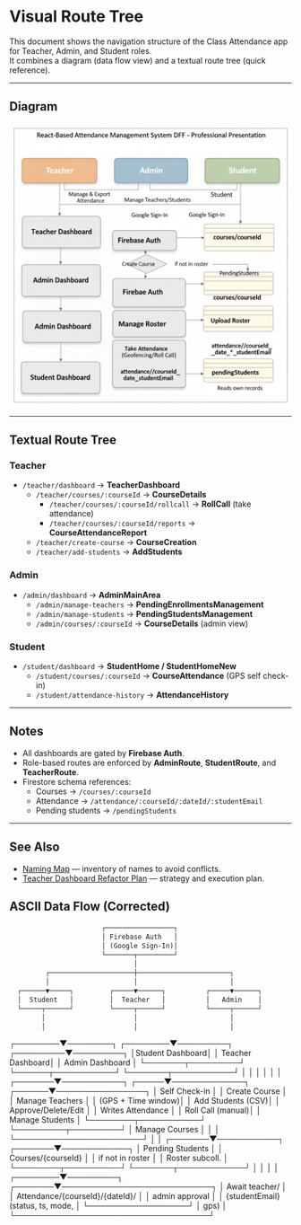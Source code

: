 # Visual Route Tree

This document shows the navigation structure of the Class Attendance app for Teacher, Admin, and Student roles.  
It combines a diagram (data flow view) and a textual route tree (quick reference).

---

## Diagram

![Visual Route Tree](dataFlowDiagram.png)

---

## Textual Route Tree

### Teacher

- `/teacher/dashboard` → **TeacherDashboard**
  - `/teacher/courses/:courseId` → **CourseDetails**
    - `/teacher/courses/:courseId/rollcall` → **RollCall** (take attendance)
    - `/teacher/courses/:courseId/reports` → **CourseAttendanceReport**
  - `/teacher/create-course` → **CourseCreation**
  - `/teacher/add-students` → **AddStudents**

### Admin

- `/admin/dashboard` → **AdminMainArea**
  - `/admin/manage-teachers` → **PendingEnrollmentsManagement**
  - `/admin/manage-students` → **PendingStudentsManagement**
  - `/admin/courses/:courseId` → **CourseDetails** (admin view)

### Student

- `/student/dashboard` → **StudentHome / StudentHomeNew**
  - `/student/courses/:courseId` → **CourseAttendance** (GPS self check-in)
  - `/student/attendance-history` → **AttendanceHistory**

---

## Notes

- All dashboards are gated by **Firebase Auth**.
- Role-based routes are enforced by **AdminRoute**, **StudentRoute**, and **TeacherRoute**.
- Firestore schema references:
  - Courses → `/courses/:courseId`
  - Attendance → `/attendance/:courseId/:dateId/:studentEmail`
  - Pending students → `/pendingStudents`

---

## See Also

- [Naming Map](naming-map.md) — inventory of names to avoid conflicts.
- [Teacher Dashboard Refactor Plan](refactor-teacher-dashboard.md) — strategy and execution plan.

## ASCII Data Flow (Corrected)

                           ┌─────────────────┐
                           │ Firebase Auth   │
                           │ (Google Sign-In)│
                           └───────┬─────────┘
                                   │
             ┌─────────────────────┼───────────────────────┐
             │                     │                       │
      ┌──────▼─────┐         ┌─────▼──────┐          ┌─────▼──────┐
      │  Student   │         │  Teacher   │          │   Admin    │
      └─────┬──────┘         └─────┬──────┘          └─────┬──────┘
            │                      │                       │
            │                      │                       │

┌────────▼────────┐ ┌────────▼─────────┐ ┌─────────▼─────────┐
│Student Dashboard│ │ Teacher Dashboard│ │ Admin Dashboard │
└───────┬─────────┘ └──────┬───────────┘ └───────┬───────────┘
│ │ │
│ │ │
┌───────▼───────────┐ ┌─────▼─────────────┐ ┌──────▼────────────────┐
│ Self Check-in │ │ Create Course │ │ Manage Teachers │
│ (GPS + Time window)│ │ Add Students (CSV)│ │ Approve/Delete/Edit │
│ Writes Attendance │ │ Roll Call (manual)│ │ Manage Students │
└────────┬───────────┘ └─────────┬─────────┘ │ Manage Courses │
│ │ └───────────────────────┘
│ │
┌───────▼───────────┐ ┌───────▼────────────┐
│ Pending Students │ │ Courses/{courseId} │
│ if not in roster │ │ Roster subcoll. │
└────────┬──────────┘ └───────┬────────────┘
│ │
│ │
┌────────▼─────────┐ ┌───────▼───────────────────────────┐
│ Await teacher/ │ │ Attendance/{courseId}/{dateId}/ │
│ admin approval │ │ {studentEmail} (status, ts, mode, │
└──────────────────┘ │ gps) │
└───────────────────────────────────┘
